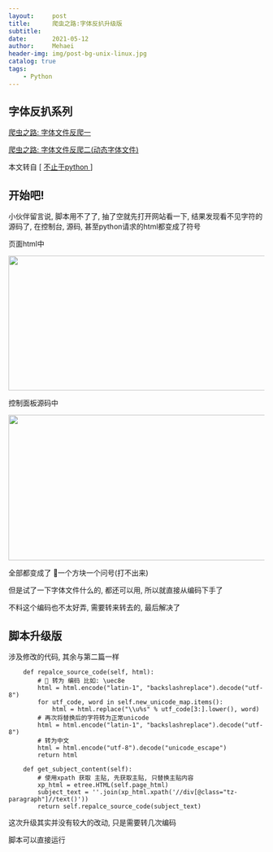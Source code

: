 ```yaml
---
layout:     post
title:      爬虫之路:字体反扒升级版
subtitle:   
date:       2021-05-12
author:     Mehaei
header-img: img/post-bg-unix-linux.jpg
catalog: true
tags:
    - Python
---
```

## 字体反扒系列

[爬虫之路: 字体文件反爬一](https://www.cnblogs.com/mswei/p/12174839.html)

[爬虫之路: 字体文件反爬二(动态字体文件)](https://www.cnblogs.com/mswei/p/12175505.html)

本文转自 [ [不止于python ](https://mp.weixin.qq.com/s/dHUuKtsAXK7dAVAKTg-7lg)]

## 开始吧! 

小伙伴留言说, 脚本用不了了, 抽了空就先打开网站看一下, 结果发现看不见字符的源码了, 在控制台, 源码, 甚至python请求的html都变成了符号

页面html中

<img src="https://img2020.cnblogs.com/blog/1432315/202105/1432315-20210512181235980-1112765958.png" alt="" width="776" height="265" loading="lazy" />

控制面板源码中

<img src="https://img2020.cnblogs.com/blog/1432315/202105/1432315-20210512181657628-1116671683.png" alt="" width="766" height="286" loading="lazy" />

全部都变成了 一个方块一个问号(打不出来)

但是试了一下字体文件什么的, 都还可以用, 所以就直接从编码下手了

不料这个编码也不太好弄,  需要转来转去的, 最后解决了

## 脚本升级版

涉及修改的代码, 其余与第二篇一样

```
    def repalce_source_code(self, html):
        #  转为 编码 比如: \uec8e
        html = html.encode("latin-1", "backslashreplace").decode("utf-8")
        for utf_code, word in self.new_unicode_map.items():
            html = html.replace("\\u%s" % utf_code[3:].lower(), word)
        # 再次将替换后的字符转为正常unicode
        html = html.encode("latin-1", "backslashreplace").decode("utf-8")
        # 转为中文
        html = html.encode("utf-8").decode("unicode_escape")
        return html

    def get_subject_content(self):
        # 使用xpath 获取 主贴, 先获取主贴, 只替换主贴内容
        xp_html = etree.HTML(self.page_html)
        subject_text = ''.join(xp_html.xpath('//div[@class="tz-paragraph"]//text()'))
        return self.repalce_source_code(subject_text)
```

这次升级其实并没有较大的改动, 只是需要转几次编码

脚本可以直接运行
